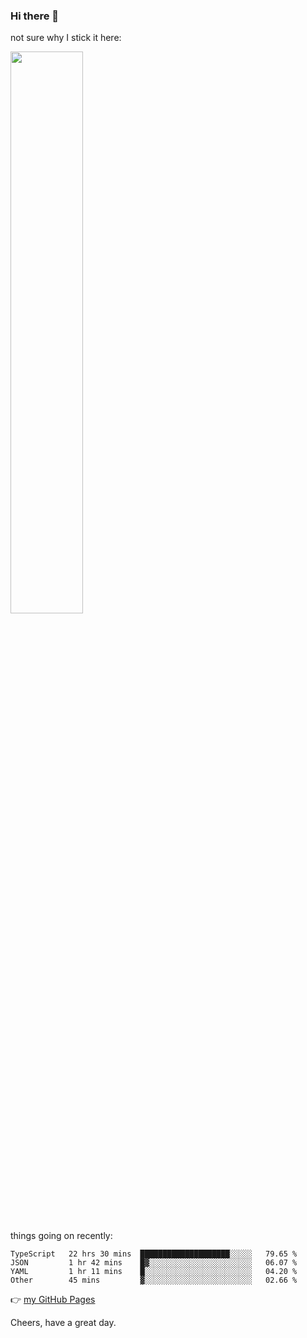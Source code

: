 ### Hi there 👋

not sure why I stick it here:

[<img width="48%" src="https://github-readme-stats.vercel.app/api?username=ykzhukian&show_icons=true&theme=dracula">](https://github.com/anuraghazra/github-readme-stats)


things going on recently:

<!--START_SECTION:waka-->

```text
TypeScript   22 hrs 30 mins  ████████████████████░░░░░   79.65 %
JSON         1 hr 42 mins    █▓░░░░░░░░░░░░░░░░░░░░░░░   06.07 %
YAML         1 hr 11 mins    █░░░░░░░░░░░░░░░░░░░░░░░░   04.20 %
Other        45 mins         ▓░░░░░░░░░░░░░░░░░░░░░░░░   02.66 %
```

<!--END_SECTION:waka-->

👉 [my GitHub Pages](https://ykzhukian.github.io)

Cheers, have a great day.

